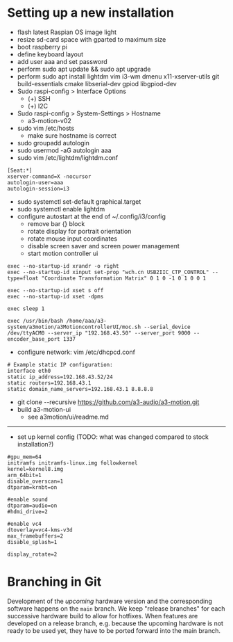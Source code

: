 <!--
SPDX-FileCopyrightText: 2023 A3 Audio UG (haftungsbeschränkt) <contact@a3-audio.com>

SPDX-License-Identifier: CC0-1.0
-->

# Setting up a new installation
- flash latest Raspian OS image light
- resize sd-card space with gparted to maximum size
- boot raspberry pi
- define keyboard layout
- add user aaa and set password
- perform sudo apt update && sudo apt upgrade
- perform sudo apt install lightdm vim i3-wm dmenu x11-xserver-utils git build-essentials cmake libserial-dev gpiod libgpiod-dev
- Sudo raspi-config > Interface Options
  - (+) SSH
  - (+) I2C
- Sudo raspi-config > System-Settings > Hostname
  - a3-motion-v02
- sudo vim /etc/hosts
  - make sure hostname is correct
- sudo groupadd autologin
- sudo usermod -aG autologin aaa
- sudo vim /etc/lightdm/lightdm.conf
```
[Seat:*]
xserver-command=X -nocursor
autologin-user=aaa
autologin-session=i3
```
- sudo systemctl set-default graphical.target
- sudo systemctl enable lightdm
- configure autostart at the end of ~/.config/i3/config
  - remove bar {} block
  - rotate display for portrait orientation
  - rotate mouse input coordinates
  - disable screen saver and screen power management
  - start motion controller ui
```
exec --no-startup-id xrandr -o right
exec --no-startup-id xinput set-prop "wch.cn USB2IIC_CTP_CONTROL" --type=float "Coordinate Transformation Matrix" 0 1 0 -1 0 1 0 0 1

exec --no-startup-id xset s off
exec --no-startup-id xset -dpms

exec sleep 1

exec /usr/bin/bash /home/aaa/a3-system/a3motion/a3MotioncontrollerUI/moc.sh --serial_device /dev/ttyACM0 --server_ip "192.168.43.50" --server_port 9000 --encoder_base_port 1337
```
- configure network: vim /etc/dhcpcd.conf
```
# Example static IP configuration:
interface eth0
static ip_address=192.168.43.52/24
static routers=192.168.43.1
static domain_name_servers=192.168.43.1 8.8.8.8
```
- git clone --recursive https://github.com/a3-audio/a3-motion.git
- build a3-motion-ui
  - see a3motion/ui/readme.md

----------------------------------
- set up kernel config (TODO: what was changed compared to stock installation?)
```
#gpu_mem=64
initramfs initramfs-linux.img followkernel
kernel=kernel8.img
arm_64bit=1
disable_overscan=1
dtparam=krnbt=on

#enable sound
dtparam=audio=on
#hdmi_drive=2

#enable vc4
dtoverlay=vc4-kms-v3d
max_framebuffers=2
disable_splash=1

display_rotate=2
```

# Branching in Git

Development of the *upcoming* hardware version and the corresponding software happens on the `main` branch. We keep "release branches" for each successive hardware build to allow for hotfixes. When features are developed on a release branch, e.g. because the upcoming hardware is not ready to be used yet, they have to be ported forward into the main branch.
